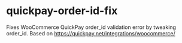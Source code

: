 # quickpay-order-id-fix
Fixes WooCommerce QuickPay order_id validation error by tweaking order_id. Based on https://quickpay.net/integrations/woocommerce/
